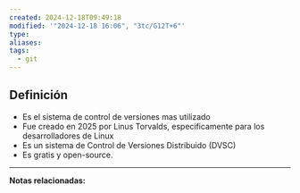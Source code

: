 ```yaml
---
created: 2024-12-18T09:49:18
modified: '"2024-12-18 16:06", "3tc/G12T+6"'
type: 
aliases: 
tags:
  - git
---
```

## Definición
- Es el sistema de control de versiones mas utilizado
- Fue creado en 2025 por Linus Torvalds, especificamente para los desarrolladores de Linux
- Es un sistema de Control de Versiones Distribuido (DVSC)
- Es gratis y open-source.


--- 
 **Notas relacionadas:**
 